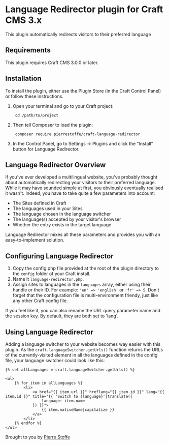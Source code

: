 # Language Redirector plugin for Craft CMS 3.x

This plugin automatically redirects visitors to their preferred language

## Requirements

This plugin requires Craft CMS 3.0.0 or later.

## Installation

To install the plugin, either use the Plugin Store (in the Craft Control Panel) or follow these instructions.

1. Open your terminal and go to your Craft project:

        cd /path/to/project

2. Then tell Composer to load the plugin:

        composer require pierrestoffe/craft-language-redirector

3. In the Control Panel, go to Settings → Plugins and click the “Install” button for Language Redirector.

## Language Redirector Overview

If you've ever developed a multilingual website, you've probably thought about automatically redirecting your visitors to their preferred language. While it may have sounded simple at first, you obviously eventually realised it wasn't. Indeed, you have to take quite a few parameters into account:
- The Sites defined in Craft
- The languages used in your Sites
- The language chosen in the language switcher
- The language(s) accepted by your visitor's browser
- Whether the entry exists in the target language

Language Redirector mixes all these parameters and provides you with an easy-to-implement solution.

## Configuring Language Redirector

1. Copy the config.php file provided at the root of the plugin directory to the `config` folder of your Craft install.
2. Name it `language-redirector.php`.
3. Assign sites to languages in the `languages` array, either using their handle or their ID. For example: `'en' => 'english'` or `'fr' => 5`. Don't forget that the configuration file is multi-environment friendy, just like any other Craft config file.

If you feel like it, you can also rename the URL query parameter name and the session key. By default, they are both set to 'lang'.

## Using Language Redirector

Adding a language switcher to your website becomes way easier with this plugin.
As the `craft.languageSwitcher.getUrls()` function returns the URLs of the currently-visited element in all the languages defined in the config file, your language switcher could look like this:

```
{% set allLanguages = craft.languageSwitcher.getUrls() %}

<ul>
    {% for item in allLanguages %}
        <li>
            <a href="{{ item.url }}" hreflang="{{ item.id }}" lang="{{ item.id }}" title="{{ 'Switch to {language}'|translate({
                language: item.name
            }) }}">
                {{ item.nativeName|capitalize }}
            </a>
        </li>
    {% endfor %}
</ul>
```

Brought to you by [Pierre Stoffe](https://pierrestoffe.be)